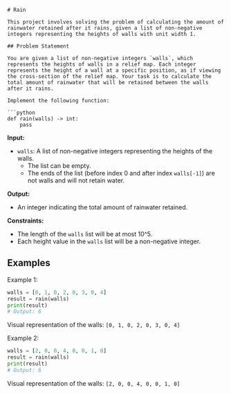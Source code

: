 ```
# Rain

This project involves solving the problem of calculating the amount of rainwater retained after it rains, given a list of non-negative integers representing the heights of walls with unit width 1.

## Problem Statement

You are given a list of non-negative integers `walls`, which represents the heights of walls in a relief map. Each integer represents the height of a wall at a specific position, as if viewing the cross-section of the relief map. Your task is to calculate the total amount of rainwater that will be retained between the walls after it rains.

Implement the following function:

```python
def rain(walls) -> int:
    pass
```

**Input:**

- `walls`: A list of non-negative integers representing the heights of the walls.
  - The list can be empty.
  - The ends of the list (before index 0 and after index `walls[-1]`) are not walls and will not retain water.

**Output:**

- An integer indicating the total amount of rainwater retained.

**Constraints:**

- The length of the `walls` list will be at most 10^5.
- Each height value in the `walls` list will be a non-negative integer.

## Examples

Example 1:

```python
walls = [0, 1, 0, 2, 0, 3, 0, 4]
result = rain(walls)
print(result)
# Output: 6
```

Visual representation of the walls: `[0, 1, 0, 2, 0, 3, 0, 4]`

Example 2:

```python
walls = [2, 0, 0, 4, 0, 0, 1, 0]
result = rain(walls)
print(result)
# Output: 6
```

Visual representation of the walls: `[2, 0, 0, 4, 0, 0, 1, 0]`

